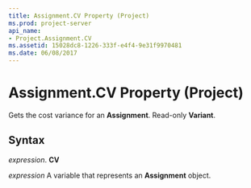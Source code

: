 ```yaml
---
title: Assignment.CV Property (Project)
ms.prod: project-server
api_name:
- Project.Assignment.CV
ms.assetid: 15028dc8-1226-333f-e4f4-9e31f9970481
ms.date: 06/08/2017
---
```



# Assignment.CV Property (Project)

Gets the cost variance for an  **Assignment**. Read-only **Variant**.


## Syntax

 _expression_. **CV**

 _expression_ A variable that represents an **Assignment** object.


